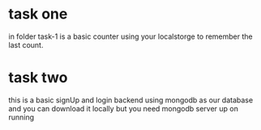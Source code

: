 # task one
<p>in folder task-1 is a basic counter using your localstorge to remember the last count. </p>

# task two
<p>this is a basic signUp and login backend using mongodb as our database and you can download it locally but you need mongodb server up on running</p>
